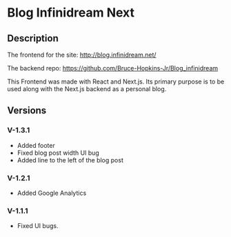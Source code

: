 # Blog Infinidream Next

## Description

The frontend for the site: http://blog.infinidream.net/

The backend repo: https://github.com/Bruce-Hopkins-Jr/Blog_infinidream

This Frontend was made with React and Next.js. Its primary purpose is to be used along with the Next.js backend as a personal blog.

## Versions

### V-1.3.1

 - Added footer
 - Fixed blog post width UI bug
 - Added line to the left of the blog post

### V-1.2.1

 - Added Google Analytics

### V-1.1.1

 - Fixed UI bugs.

